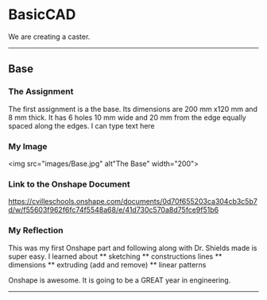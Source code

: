 # BasicCAD

We are creating a caster.

---

## Base

### The Assignment

The first assignment is a the base.  Its dimensions are 200 mm x120 mm and 8 mm thick.  It has 6 holes 10 mm wide and 20 mm from the edge equally spaced along the edges.
I can type text here

### My Image 

<img src="images/Base.jpg" alt"The Base" width="200">

### Link to the Onshape Document

https://cvilleschools.onshape.com/documents/0d70f655203ca304cb3c5b7d/w/f55603f962f6fc74f5548a68/e/41d730c570a8d75fce9f51b6

### My Reflection

This was my first Onshape part and following along with Dr. Shields made is super easy.  I learned about 
** sketching
** constructions lines
** dimensions
** extruding (add and remove)
** linear patterns

Onshape is awesome.  It is going to be a GREAT year in engineering.

---


